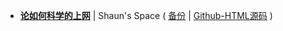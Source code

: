 
- [**论如何科学的上网**](https://cniter.github.io/posts/df943c4f.html) | Shaun's Space  ( [备份](https://taoste.github.io/Hello-World/GFW/Lantern/posts/df943c4f.html) | [Github-HTML源码](https://github.com/cniter/cniter.github.io/blob/master/posts/df943c4f.html) )
